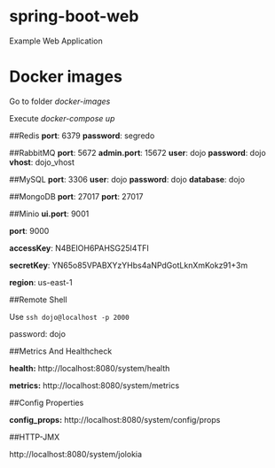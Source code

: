 # spring-boot-web
Example Web Application


# Docker images
Go to folder *docker-images*

Execute *docker-compose up*

##Redis
**port**: 6379
**password**: segredo

##RabbitMQ
**port**: 5672
**admin.port**: 15672
**user**: dojo
**password**: dojo
**vhost**: dojo\_vhost

##MySQL
**port**: 3306
**user**: dojo
**password**: dojo
**database**: dojo

##MongoDB
**port**: 27017
**port**: 27017

##Minio
**ui.port**: 9001

**port**: 9000

**accessKey**: N4BEIOH6PAHSG25I4TFI

**secretKey**: YN65o85VPABXYzYHbs4aNPdGotLknXmKokz91+3m

**region**: us-east-1

##Remote Shell

Use `ssh dojo@localhost -p 2000`

password: dojo

##Metrics And Healthcheck

__health:__ http://localhost:8080/system/health

__metrics:__ http://localhost:8080/system/metrics

##Config Properties

__config_props:__ http://localhost:8080/system/config/props

##HTTP-JMX

http://localhost:8080/system/jolokia


